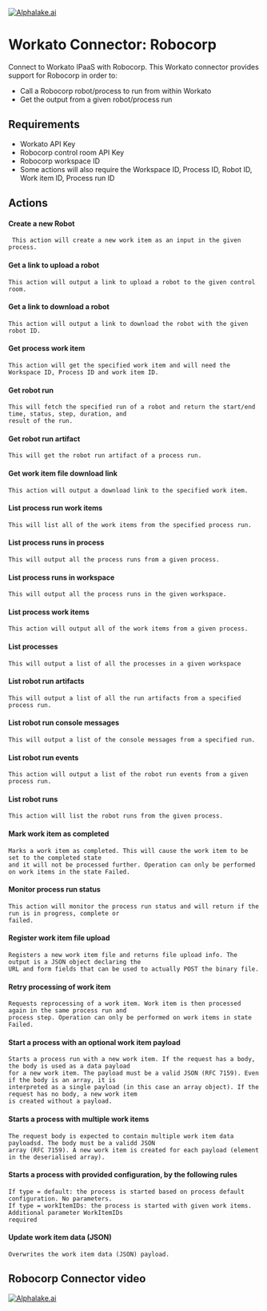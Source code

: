 
[![Alphalake.ai](https://www.alphalake.ai/hs-fs/hubfs/AL_BLUE-4.png?width=1660&name=AL_BLUE-4.png)](https://www.alphalake.ai/)

# Workato Connector: Robocorp
Connect to Workato IPaaS with Robocorp. This Workato connector provides support for Robocorp in order to:

 - Call a Robocorp robot/process to run from within Workato
 - Get the output from a given robot/process run

## Requirements

 - Workato API Key
 - Robocorp control room API Key
 - Robocorp workspace ID
 - Some actions will also require the Workspace ID, Process ID, Robot ID, Work item ID, Process run ID
## Actions
####  Create a new Robot
	 This action will create a new work item as an input in the given process.
#### Get a link to upload a robot
	This action will output a link to upload a robot to the given control room.
#### Get a link to download a robot
	This action will output a link to download the robot with the given robot ID.
#### Get process work item
	This action will get the specified work item and will need the Workspace ID, Process ID and work item ID.
#### Get robot run
	This will fetch the specified run of a robot and return the start/end time, status, step, duration, and 
	result of the run.
#### Get robot run artifact
	This will get the robot run artifact of a process run.
#### Get work item file download link
	This action will output a download link to the specified work item.
#### List process run work items
	This will list all of the work items from the specified process run.
#### List process runs in process
	This will output all the process runs from a given process.
#### List process runs in workspace
	This will output all the process runs in the given workspace.
#### List process work items
	This action will output all of the work items from a given process.
#### List processes
	This will output a list of all the processes in a given workspace
#### List robot run artifacts
	This will output a list of all the run artifacts from a specified process run.
#### List robot run console messages
	This will output a list of the console messages from a specified run.
#### List robot run events
	This action will output a list of the robot run events from a given process run.
#### List robot runs
	This action will list the robot runs from the given process.
#### Mark work item as completed
	Marks a work item as completed. This will cause the work item to be set to the completed state 
	and it will not be processed further. Operation can only be performed on work items in the state Failed.
#### Monitor process run status
	This action will monitor the process run status and will return if the run is in progress, complete or 
	failed.
#### Register work item file upload
	Registers a new work item file and returns file upload info. The output is a JSON object declaring the
	URL and form fields that can be used to actually POST the binary file.
#### Retry processing of work item
	Requests reprocessing of a work item. Work item is then processed again in the same process run and 
	process step. Operation can only be performed on work items in state Failed.
#### Start a process with an optional work item payload
	Starts a process run with a new work item. If the request has a body, the body is used as a data payload
	for a new work item. The payload must be a valid JSON (RFC 7159). Even if the body is an array, it is
	interpreted as a single payload (in this case an array object). If the request has no body, a new work item
	is created without a payload.
#### Starts a process with multiple work items
	The request body is expected to contain multiple work item data payloadsd. The body must be a validd JSON
	array (RFC 7159). A new work item is created for each payload (element in the deserialised array).
#### Starts a process with provided configuration, by the following rules
	If type = default: the process is started based on process default configuration. No parameters.
	If type = workItemIDs: the process is started with given work items. Additional parameter WorkItemIDs
	required
#### Update work item data (JSON)
	Overwrites the work item data (JSON) payload.
## Robocorp Connector video
[![Alphalake.ai](https://www.alphalake.ai/hubfs/graphic.png)](https://www.alphalake.ai/robocorp-connector)
